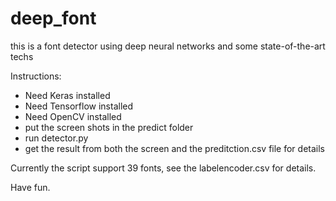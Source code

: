 # deep_font
this is a font detector using deep neural networks and some state-of-the-art techs

Instructions:
- Need Keras installed
- Need Tensorflow installed
- Need OpenCV installed
- put the screen shots in the predict folder
- run detector.py
- get the result from both the screen and the preditction.csv file for details

Currently the script support 39 fonts, see the labelencoder.csv for details.

Have fun.





